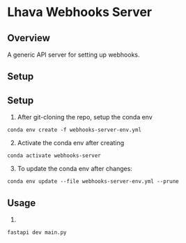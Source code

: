 # Lhava Webhooks Server

## Overview

A generic API server for setting up webhooks.


## Setup

## Setup

1. After git-cloning the repo, setup the conda env
```shell
conda env create -f webhooks-server-env.yml
```

2. Activate the conda env after creating
```shell
conda activate webhooks-server
```

3. To update the conda env after changes:
```shell
conda env update --file webhooks-server-env.yml --prune
```

## Usage

1.
```
fastapi dev main.py
```